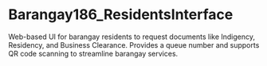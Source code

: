 # Barangay186_ResidentsInterface
Web-based UI for barangay residents to request documents like Indigency, Residency, and Business Clearance. Provides a queue number and supports QR code scanning to streamline barangay services.
